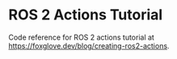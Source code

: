 # ROS 2 Actions Tutorial

Code reference for ROS 2 actions tutorial at https://foxglove.dev/blog/creating-ros2-actions.

